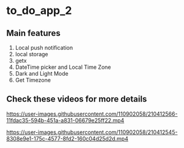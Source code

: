# to_do_app_2

## Main features
  1. Local push notification
  2. local storage
  3. getx
  4. DateTime picker and Local Time Zone
  5. Dark and Light Mode
  6. Get Timezone

## Check these videos for more details


https://user-images.githubusercontent.com/110902058/210412566-11fdac35-594b-451a-a831-06679e25ff22.mp4

https://user-images.githubusercontent.com/110902058/210412545-8308e9e1-175c-4577-8fd2-160c04d25d2d.mp4


